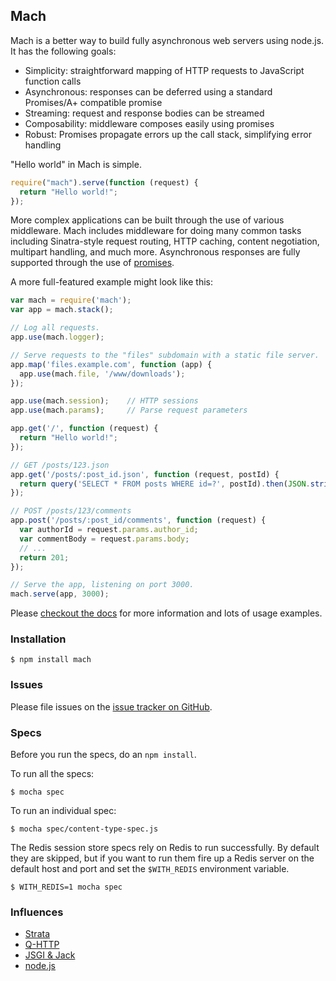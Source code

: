## Mach

Mach is a better way to build fully asynchronous web servers using node.js. It has the following goals:

  * Simplicity: straightforward mapping of HTTP requests to JavaScript function calls
  * Asynchronous: responses can be deferred using a standard Promises/A+ compatible promise
  * Streaming: request and response bodies can be streamed
  * Composability: middleware composes easily using promises
  * Robust: Promises propagate errors up the call stack, simplifying error handling

"Hello world" in Mach is simple.

```js
require("mach").serve(function (request) {
  return "Hello world!";
});
```

More complex applications can be built through the use of various middleware. Mach includes middleware for doing many common tasks including Sinatra-style request routing, HTTP caching, content negotiation, multipart handling, and much more. Asynchronous responses are fully supported through the use of [promises](http://promises-aplus.github.io/promises-spec/).

A more full-featured example might look like this:

```js
var mach = require('mach');
var app = mach.stack();

// Log all requests.
app.use(mach.logger);

// Serve requests to the "files" subdomain with a static file server.
app.map('files.example.com', function (app) {
  app.use(mach.file, '/www/downloads');
});

app.use(mach.session);    // HTTP sessions
app.use(mach.params);     // Parse request parameters

app.get('/', function (request) {
  return "Hello world!";
});

// GET /posts/123.json
app.get('/posts/:post_id.json', function (request, postId) {
  return query('SELECT * FROM posts WHERE id=?', postId).then(JSON.stringify);
});

// POST /posts/123/comments
app.post('/posts/:post_id/comments', function (request) {
  var authorId = request.params.author_id;
  var commentBody = request.params.body;
  // ...
  return 201;
});

// Serve the app, listening on port 3000.
mach.serve(app, 3000);
```

Please [checkout the docs](https://github.com/machjs/mach/wiki) for more information and lots of usage examples.

### Installation

    $ npm install mach

### Issues

Please file issues on the [issue tracker on GitHub](https://github.com/machjs/mach/issues).

### Specs

Before you run the specs, do an `npm install`.

To run all the specs:

    $ mocha spec

To run an individual spec:

    $ mocha spec/content-type-spec.js

The Redis session store specs rely on Redis to run successfully. By default they are skipped, but if you want to run them fire up a Redis server on the default host and port and set the `$WITH_REDIS` environment variable.

    $ WITH_REDIS=1 mocha spec

### Influences

* [Strata](http://stratajs.org/)
* [Q-HTTP](https://github.com/kriskowal/q-http)
* [JSGI & Jack](http://jackjs.org/)
* [node.js](http://nodejs.org/)
